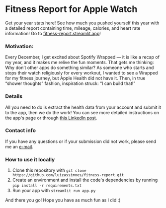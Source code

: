 # Fitness Report for Apple Watch

Get your year stats here! See how much you pushed yourself this year with a detailed report containing time, mileage, calories, and heart rate information!
Go to [fitness-report.streamlit.app](https://fitness-report.streamlit.app/)!


### Motivation:

Every December, I get excited about Spotify Wrapped — it is like a recap of my year, and it makes me relive the fun moments. That gets me thinking: Why don’t other apps do something similar?
As someone who starts and stops their watch religiously for every workout, I wanted to see a Wrapped for my fitness journey, but Apple Health did not have it. Then, in true “shower thoughts” fashion, inspiration struck: “I can build that!”


### Details

All you need to do is extract the health data from your account and submit it to the app, then we do the work! You can see more detailed instructions on the app's page or through [this LinkedIn post]([https://www.linkedin.com/in/luizassimoes/](https://www.linkedin.com/posts/luizassimoes_datavisualization-dataanalysis-python-activity-7282161729596252162-S5ah?utm_source=share&utm_medium=member_desktop)).


### Contact info
If you have any questions or if your submission did not work, please send me an [e-mail](mailto:luizassimoes@hotmail.com).


### How to use it locally

1. Clone this repository with ```git clone https://github.com/luizassimoes/fitness-report.git```
2. Create an environment and install the code's dependencies by running ```pip install -r requirements.txt```
3. Run your app with ```streamlit run app.py```

And there you go! Hope you have as much fun as I did :)
